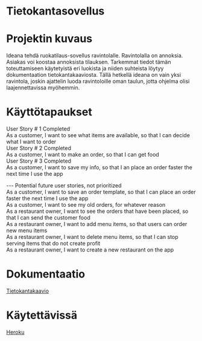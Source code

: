 # Tietokantasovellus

# Projektin kuvaus
Ideana tehdä ruokatilaus-sovellus ravintolalle. Ravintolalla on annoksia. Asiakas voi koostaa annoksista tilauksen. Tarkemmat tiedot tämän toteuttamiseen käytetyistä eri luokista ja niiden suhteista löytyy dokumentaation tietokantakaaviosta. Tällä hetkellä ideana on vain yksi ravintola, joskin ajattelin luoda ravintoloille oman taulun, jotta ohjelma olisi laajennettavissa myöhemmin.

# Käyttötapaukset

User Story # 1 Completed  
As a customer, I want to see what items are available, so that I can decide what I want to order  
User Story # 2 Completed  
As a customer, I want to make an order, so that I can get food  
User Story # 3 Completed  
As a customer, I want to save my info, so that I an place an order faster the next time I use the app  
  
--- Potential future user stories, not prioritized     
As a customer, I want to save an order template, so that I can place an order faster the next time I use the app  
As a customer, I want to see my old orders, for whatever reason  
As a restaurant owner, I want to see the orders that have been placed, so that I can send the customer food  
As a restaurant owner, I want to add menu items, so that users can order new menu items  
As a restaurant owner, I want to delete menu items, so that I can stop serving items that do not create profit  
As a restaurant owner, I want to create a new restaurant on the app  
  
# Dokumentaatio
[Tietokantakaavio](https://github.com/RoniNiklas/tietokantasovellus/blob/master/dokumentaatio/tietokantakaavio.jpg)

# Käytettävissä
[Heroku](https://roni-tietokantasovellus.herokuapp.com)
